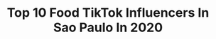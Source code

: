 ---
title: Top 10 Food TikTok Influencers In Sao Paulo In 2020
description: >-
  Find top food TikTok influencers in Sao Paulo in 2020. Most popular hashtags: #food #dance #family #tiktok.
platform: TikTok
profiles:
  - username: "malkomaino"
    fullname: >-
      Malko Maino
    location: "Brazil"
    followers: 5760
    engagement: 985
    commentsToLikes: 0.068691
    id: ck81t1xbmuu0p0j78l4gimm7c
    verified: false
    hashtags: "#deliciois, #money, #salgadinho, #drink"
  - username: "ocaetanno"
    fullname: >-
      CAETANNO
    location: "Brazil"
    followers: 5057
    engagement: 831
    commentsToLikes: 0.080909
    id: ck94g4ojdebcx0j78qg0p1mey
    verified: false
    hashtags: "#tiktokemcasa, #cuarentena, #standupbrasil, #minhamentira"
  - username: "jcepcion"
    fullname: >-
      Jorge Concepción
    location: "Brazil"
    followers: 5592
    engagement: 657
    commentsToLikes: 0.035352
    id: ck9r6t61w59pr0j78kayw2aqr
    verified: false
    hashtags: "#office, #espiritismo, #indie, #aesthetics"
  - username: "leonardorosselli3"
    fullname: >-
      Leonardo Rosselli
    location: "Brazil"
    followers: 29137
    engagement: 802
    commentsToLikes: 0.007839
    id: ck9k8ah2b85ap0j781616o1rd
    verified: false
    hashtags: "#trump2020, #tiktokbrasil, #myhouse, #gopop"
  - username: "carolalgayer"
    fullname: >-
      Caroline Algayer
    location: "Brazil"
    followers: 6831
    engagement: 320
    commentsToLikes: 0.021115
    id: cka0muiquwxuq0i78chrgzgz0
    verified: false
    hashtags: "#relationship, #geracaotiktok, #pool, #make"
  - username: "whatmatter_"
    fullname: >-
      What Matter
    location: "Brazil"
    followers: 16182
    engagement: 774
    commentsToLikes: 0.042483
    id: ckaibrbbhhlec0i784ze4gxiw
    verified: false
    hashtags: "#fast, #desert, #filosofando, #dicadodia"
  - username: "raoli25"
    fullname: >-
      R 💜
    location: "Brazil"
    followers: 11704
    engagement: 1054
    commentsToLikes: 0.054972
    id: ck9jzjqd48zqs0j78ve8y6oea
    verified: false
    hashtags: "#coffeechallenge, #comedy, #likeforlike, #comedias"
  - username: "leonardoflakes"
    fullname: >-
      Leonardo Borges
    location: "Brazil"
    followers: 81824
    engagement: 1216
    commentsToLikes: 0.016171
    id: ck92xhncdypw80j786nuv3m6u
    verified: false
    hashtags: "#iphone11, #couples, #gintonic, #disney"
  - username: "larissagabriele815"
    fullname: >-
      tik tok dicas
    location: "Brazil"
    followers: 9671
    engagement: 2107
    commentsToLikes: 0.031027
    id: ckac40kp7c4z50i78whv5bc8q
    verified: false
    hashtags: "#tenho, #fofinhoo, #make, #fernadaloures"
  - username: "malkomaino"
    fullname: >-
      Malko Maino
    location: "Brazil"
    followers: 5760
    engagement: 985
    commentsToLikes: 0.068691
    id: ck81t1xbmuu0p0j78l4gimm7c
    verified: false
    hashtags: "#deliciois, #money, #salgadinho, #drink"
---